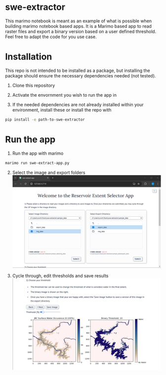 # swe-extractor
This marimo notebook is meant as an example of what is possible when building marimo notebook based apps. It is a Marimo based app to read raster files and export a binary version based on a user defined threshold. Feel free to adapt the code for you use case.

# Installation

This repo is not intended to be installed as a package, but installing the package should ensure the necessary dependencies needed (not tested).

1) Clone this repository

2) Activate the envornment you wish to run the app in

2) If the needed dependencies are not already installed within your environment, install these or install the repo with
```sh
pip install -e path-to-swe-extractor
```

# Run the app

1) Run the app with marimo
```sh
marimo run swe-extract-app.py
```

2) Select the image and export folders
![](images\file_selection.png)

3) Cycle through, edit thresholds and save results
![](images\threshold.png)